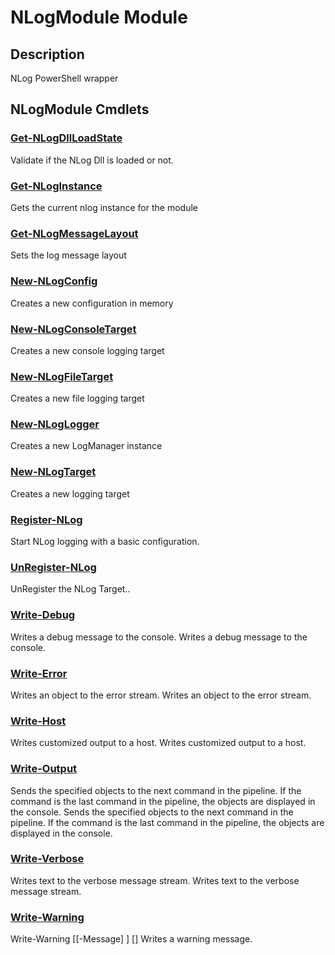 ﻿---
Module Name: NLogModule
Module Guid: 00000000-0000-0000-0000-000000000000
Download Help Link: https://github.com/zloeber/nlogmodule/release/NLogModule/docs/NLogModule.md
Help Version: 0.0.2
Locale: en-US
---

# NLogModule Module
## Description
NLog PowerShell wrapper

## NLogModule Cmdlets
### [Get-NLogDllLoadState](Get-NLogDllLoadState.md)
Validate if the NLog Dll is loaded or not.

### [Get-NLogInstance](Get-NLogInstance.md)
Gets the current nlog instance for the module

### [Get-NLogMessageLayout](Get-NLogMessageLayout.md)
Sets the log message layout

### [New-NLogConfig](New-NLogConfig.md)
Creates a new configuration in memory

### [New-NLogConsoleTarget](New-NLogConsoleTarget.md)
Creates a new console logging target

### [New-NLogFileTarget](New-NLogFileTarget.md)
Creates a new file logging target

### [New-NLogLogger](New-NLogLogger.md)
Creates a new LogManager instance

### [New-NLogTarget](New-NLogTarget.md)
Creates a new logging target

### [Register-NLog](Register-NLog.md)
Start NLog logging with a basic configuration.

### [UnRegister-NLog](UnRegister-NLog.md)
UnRegister the NLog Target..

### [Write-Debug](Write-Debug.md)
Writes a debug message to the console. Writes a debug message to the console.

### [Write-Error](Write-Error.md)
Writes an object to the error stream. Writes an object to the error stream.

### [Write-Host](Write-Host.md)
Writes customized output to a host. Writes customized output to a host.

### [Write-Output](Write-Output.md)
Sends the specified objects to the next command in the pipeline. If the command is the last command in the pipeline, the objects are displayed in the console. Sends the specified objects to the next command in the pipeline. If the command is the last command in the pipeline, the objects are displayed in the console.

### [Write-Verbose](Write-Verbose.md)
Writes text to the verbose message stream. Writes text to the verbose message stream.

### [Write-Warning](Write-Warning.md)

Write-Warning [[-Message] <Object>] [<CommonParameters>]
 Writes a warning message.


